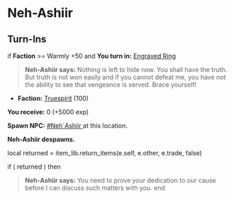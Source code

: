 # Neh-Ashiir
## Turn-Ins




if **Faction** >= Warmly +50 and  **You turn in:** [Engraved Ring](/item/1681)


>**Neh-Ashiir says:** Nothing is left to hide now. You shall have the truth. But truth is not won easily and if you cannot defeat me, you have not the ability to see that vengeance is served. Brace yourself!


* __Faction:__ [Truespirit](/faction/404) (100)


 **You receive:** 0 (+5000 exp)


**Spawn NPC:**  [\#Neh\`Ashiir ](/npc/90012) at this location.


**Neh-Ashiir despawns.**

local returned = item_lib.return_items(e.self, e.other, e.trade, false)

if ( returned ) then


>**Neh-Ashiir says:** You need to prove your dedication to our cause before I can discuss such matters with you.
end

